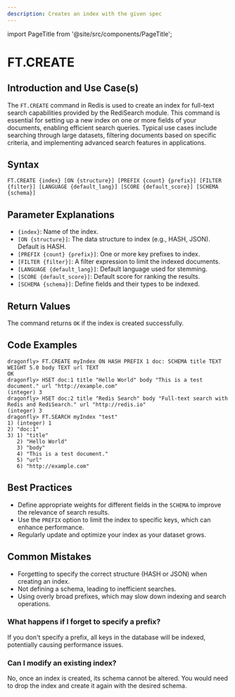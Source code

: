 ```yaml
---
description: Creates an index with the given spec
---
```


import PageTitle from '@site/src/components/PageTitle';

# FT.CREATE

<PageTitle title="Redis FT.CREATE Explained (Better Than Official Docs)" />

## Introduction and Use Case(s)

The `FT.CREATE` command in Redis is used to create an index for full-text search capabilities provided by the RediSearch module. This command is essential for setting up a new index on one or more fields of your documents, enabling efficient search queries. Typical use cases include searching through large datasets, filtering documents based on specific criteria, and implementing advanced search features in applications.

## Syntax

```plaintext
FT.CREATE {index} [ON {structure}] [PREFIX {count} {prefix}] [FILTER {filter}] [LANGUAGE {default_lang}] [SCORE {default_score}] [SCHEMA {schema}]
```

## Parameter Explanations

- `{index}`: Name of the index.
- `[ON {structure}]`: The data structure to index (e.g., HASH, JSON). Default is HASH.
- `[PREFIX {count} {prefix}]`: One or more key prefixes to index.
- `[FILTER {filter}]`: A filter expression to limit the indexed documents.
- `[LANGUAGE {default_lang}]`: Default language used for stemming.
- `[SCORE {default_score}]`: Default score for ranking the results.
- `[SCHEMA {schema}]`: Define fields and their types to be indexed.

## Return Values

The command returns `OK` if the index is created successfully.

## Code Examples

```cli
dragonfly> FT.CREATE myIndex ON HASH PREFIX 1 doc: SCHEMA title TEXT WEIGHT 5.0 body TEXT url TEXT
OK
dragonfly> HSET doc:1 title "Hello World" body "This is a test document." url "http://example.com"
(integer) 3
dragonfly> HSET doc:2 title "Redis Search" body "Full-text search with Redis and RediSearch." url "http://redis.io"
(integer) 3
dragonfly> FT.SEARCH myIndex "test"
1) (integer) 1
2) "doc:1"
3) 1) "title"
   2) "Hello World"
   3) "body"
   4) "This is a test document."
   5) "url"
   6) "http://example.com"
```

## Best Practices

- Define appropriate weights for different fields in the `SCHEMA` to improve the relevance of search results.
- Use the `PREFIX` option to limit the index to specific keys, which can enhance performance.
- Regularly update and optimize your index as your dataset grows.

## Common Mistakes

- Forgetting to specify the correct structure (HASH or JSON) when creating an index.
- Not defining a schema, leading to inefficient searches.
- Using overly broad prefixes, which may slow down indexing and search operations.

### What happens if I forget to specify a prefix?

If you don't specify a prefix, all keys in the database will be indexed, potentially causing performance issues.

### Can I modify an existing index?

No, once an index is created, its schema cannot be altered. You would need to drop the index and create it again with the desired schema.
